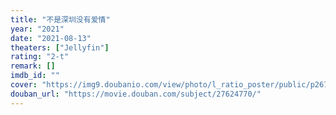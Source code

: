 ```yaml
---
title: "不是深圳没有爱情"
year: "2021"
date: "2021-08-13"
theaters: ["Jellyfin"]
rating: "2-t"
remark: []
imdb_id: ""
cover: "https://img9.doubanio.com/view/photo/l_ratio_poster/public/p2676931155.jpg"
douban_url: "https://movie.douban.com/subject/27624770/"
---
```

